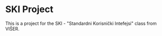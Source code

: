 # SKI Project

This is a project for the SKI - "Standardni Korisnički Intefejsi" class from VIŠER. 
